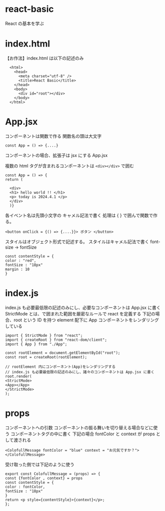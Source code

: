 # react-basic

React の基本を学ぶ

# index.html

【お作法】index.html は以下の記述のみ
```
  <html>
    <head>
      <meta charset="utf-8" />
      <title>React Basic</title>
    </head>
    <body>
      <div id="root"></div>
    </body>
  </html>
```

# App.jsx

コンポーネントは関数で作る
関数名の頭は大文字
```
const App = () => {....}
```

コンポーネントの場合、拡張子は jsx にする
App.jsx

複数の html タグが含まれるコンポーネントは ```<div></div>``` で囲む
```
const App = () => {
return (

  <div>
  <h1> hello world !! </h1>
  <p> today is 2024.4.1 </p>
  </div>
  )}
```

各イベント名は先頭小文字の キャメル記法で書く
処理は { } で囲んで関数で作る。
```
<button onClick = {() => {....}}> ボタン </button>
```

スタイルはオブジェクト形式で記述する。
スタイルはキャメル記法で書く font-size → fontSize
```
const contentStyle = {
color : "red",
fontSize : "18px"
margin : 10
}
```

# index.js

index.js も必要最低限の記述のみにし、必要なコンポーネントは App.jsx に書く
StrictMode とは、<StrictMode></StrictMode>で囲まれた範囲を厳密なルールで react を定義する
下記の場合、root という ID を持つ element 配下に App コンポーネントをレンダリングしている

```
import { StrictMode } from "react";
import { createRoot } from "react-dom/client";
import { App } from "./App";

const rootElement = document.getElementById("root");
const root = createRoot(rootElement);

// rootElement 内にコンポーネント(App)をレンダリングする
// index.js も必要最低限の記述のみにし、諸々のコンポーネントは App.jsx に書く
root.render(
<StrictMode>
<App></App>
</StrictMode>
);
```
# props

コンポーネントへの引数
コンポーネントの振る舞いを切り替える場合などに使う
コンポーネントタグの中に書く
下記の場合 fontColor と context が props として渡される
```
<ColofullMessage fontColor = "blue" context = "お元気ですか？"></ColofullMessage>
```

受け取った側では下記のように使う
```
export const ColofullMessage = (props) => {
const {fontColor , context} = props
const contentStyle = {
color : fontColor,
fontSize : "18px"
}
return <p style={contentStyle}>{context}</p>;
};
```
